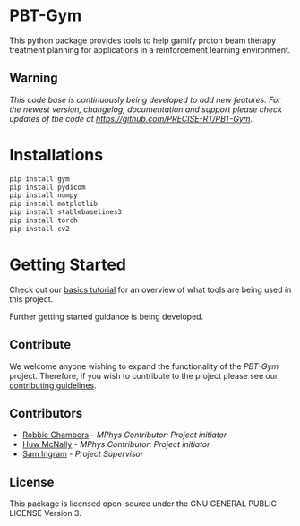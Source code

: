 # PBT-Gym
This python package provides tools to help gamify proton beam therapy treatment planning for applications in a reinforcement learning environment.

## Warning
*This code base is continuously being developed to add new features. For the newest version, changelog, documentation and support please check updates of the code at https://github.com/PRECISE-RT/PBT-Gym.*

# Installations
```bash
pip install gym
pip install pydicom
pip install numpy
pip install matplotlib
pip install stablebaselines3
pip install torch
pip install cv2
```

# Getting Started
Check out our [basics tutorial](https://github.com/PRECISE-RT/PBT-Gym/blob/main/basicsTutorial.ipynb) for an overview of what tools are being used in this project.

Further getting started guidance is being developed.

## Contribute
We welcome anyone wishing to expand the functionality of the *PBT-Gym* project. Therefore, if you wish to contribute to the project please see our [contributing guidelines](https://github.com/PRECISE-RT/PBT-Gym/blob/main/CONTRIBUTING.md).

## Contributors
- [Robbie Chambers](https://github.com/RobJChambers) - *MPhys Contributor: Project initiator*
- [Huw McNally](https://github.com/huwmcnally) - *MPhys Contributor: Project initiator*
- [Sam Ingram](https://github.com/SamPIngram) - *Project Supervisor*

## License
This package is licensed open-source under the GNU GENERAL PUBLIC LICENSE Version 3.
